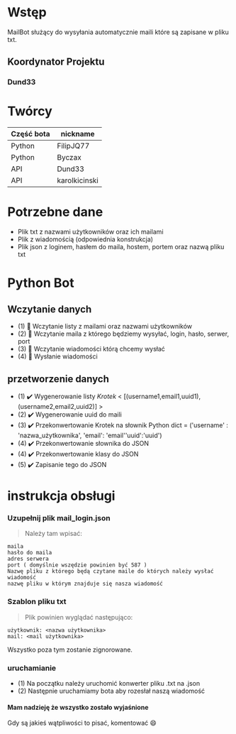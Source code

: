 # Wstęp

MailBot służący do wysyłania automatycznie maili które są zapisane w pliku txt.

## Koordynator Projektu  

### Dund33

# Twórcy

| Część bota | nickname
| ---------- | -------
| Python | FilipJQ77
| Python | Byczax
| API | Dund33
| API | karolkicinski

# Potrzebne dane

* Plik txt z nazwami użytkowników oraz ich mailami
* Plik z wiadomością (odpowiednia konstrukcja)
* Plik json z loginem, hasłem do maila, hostem, portem oraz nazwą pliku txt

# Python Bot

## Wczytanie danych

* (1) :black_square_button: Wczytanie listy z mailami oraz nazwami użytkowników
* (2) :black_square_button: Wczytanie maila z którego będziemy wysyłać, login, hasło, serwer, port
* (3) :black_square_button: Wczytanie wiadomości którą chcemy wysłać
* (4) :black_square_button: Wysłanie wiadomości

## przetworzenie danych

* (1) :heavy_check_mark: Wygenerowanie listy *Krotek* < [(username1,email1,uuid1), (username2,email2,uuid2)] >
* (2) :heavy_check_mark: Wygenerowanie uuid do maili
* (3) :heavy_check_mark: Przekonwertowanie Krotek na słownik Python dict =  ('username' : 'nazwa_użytkownika', 'email': 'email''uuid':'uuid')  
* (4) :heavy_check_mark: Przekonwertowanie słownika do JSON
* (4) :heavy_check_mark: Przekonwertowanie klasy do JSON
* (5) :heavy_check_mark: Zapisanie tego do JSON

# instrukcja obsługi

### Uzupełnij plik mail_login.json
  
>Należy tam wpisać:

    maila
    hasło do maila
    adres serwera
    port ( domyślnie wszędzie powinien być 587 )
    Nazwę pliku z którego będą czytane maile do których należy wysłać wiadomość
    nazwę pliku w którym znajduje się nasza wiadomość

### Szablon pliku txt

>Plik powinien wyglądać następująco:

    użytkownik: <nazwa użytkownika>
    mail: <mail użytkownika>

Wszystko poza tym zostanie zignorowane.

### uruchamianie

* (1) Na początku należy uruchomić konwerter pliku .txt na .json
* (2) Następnie uruchamiamy bota aby rozesłał naszą wiadomość

#### Mam nadzieję że wszystko zostało wyjaśnione

Gdy są jakieś wątpliwości to pisać, komentować :smile:
